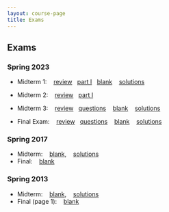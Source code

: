 ```yaml
---
layout: course-page
title: Exams
---
```


## Exams

### Spring 2023

* Midterm 1: &nbsp;&nbsp; [review](assets/midterms/M316s23_M1_Review.pdf)&nbsp;&nbsp; [part I](assets/midterms/M316s23-Mid1-PUBLIC-Part-I.pdf)&nbsp;&nbsp; [blank](assets/midterms/M316s23-Mid1.pdf) &nbsp;&nbsp; [solutions](assets/midterms/M316s23-Mid1-ss.pdf)

* Midterm 2: &nbsp;&nbsp; [review](assets/midterms/M316s23_M2_Review.pdf)&nbsp;&nbsp; [part I](assets/midterms/M316s23-Mid2-page1.pdf)

* Midterm 3: &nbsp;&nbsp; [review](assets/midterms/M316s23_M3_Review.pdf)&nbsp;&nbsp; [questions](assets/midterms/M316s23_M3_q.pdf) &nbsp;&nbsp; [blank](assets/midterms/M316s23-Mid3.pdf)  &nbsp;&nbsp; [solutions](assets/midterms/M316s23-Mid3-s.pdf)

* Final Exam: &nbsp;&nbsp; [review](assets/midterms/M316s23_FE_Review.pdf)&nbsp;&nbsp; [questions](assets/midterms/M316s23_FE_q.pdf) &nbsp;&nbsp; [blank](assets/midterms/.pdf)  &nbsp;&nbsp; [solutions](assets/midterms/.pdf)

### Spring 2017
* Midterm: &nbsp;&nbsp; [blank](assets/oldexams/M306S17_Mid1_part_1_and_2.pdf),  &nbsp;&nbsp;  [solutions](assets/oldexams/M306S17_Mid1_part_1_and_2-solutions.pdf)
* Final:  &nbsp;&nbsp; [blank](assets/oldexams/M306S17_finalexam.pdf)

### Spring 2013
* Midterm:  &nbsp;&nbsp; [blank](assets/oldexams/M306S13_midterm_1_part1and2.pdf),   &nbsp;&nbsp;  [solutions](assets/oldexams/M306S13_midterm_essaysolns.pdf)
* Final (page 1):  &nbsp;&nbsp; [blank](assets/oldexams/M306S13_finalexam_part1.pdf)

<div style="padding-bottom: 40px"></div>
